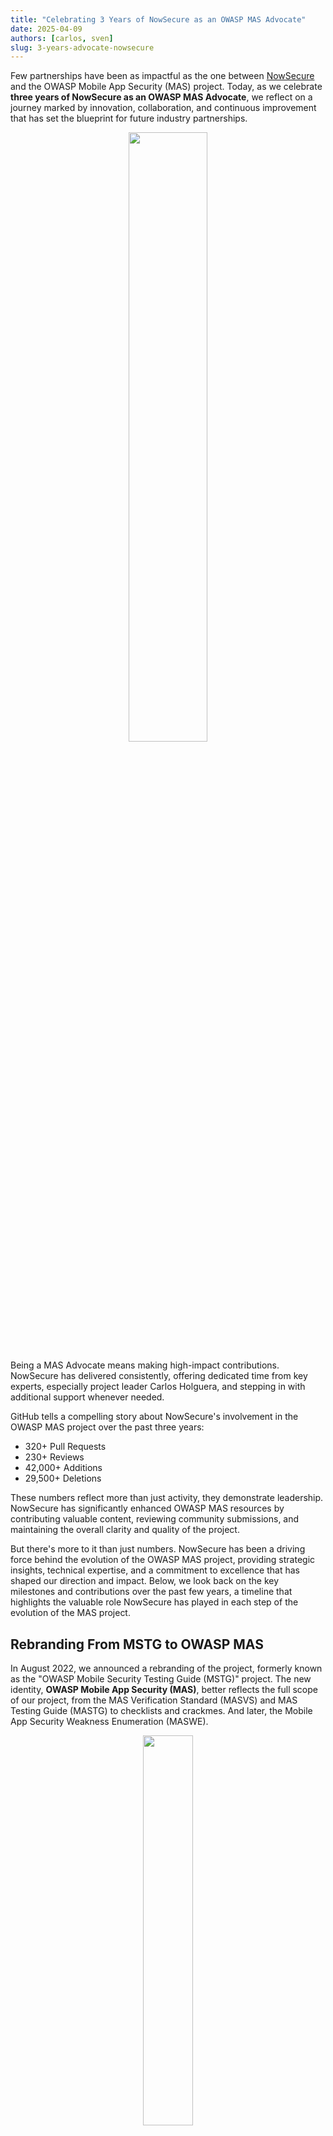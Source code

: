 ```yaml
---
title: "Celebrating 3 Years of NowSecure as an OWASP MAS Advocate"
date: 2025-04-09
authors: [carlos, sven]
slug: 3-years-advocate-nowsecure
---
```


Few partnerships have been as impactful as the one between [NowSecure](https://www.nowsecure.com/) and the OWASP Mobile App Security (MAS) project. Today, as we celebrate **three years of NowSecure as an OWASP MAS Advocate**, we reflect on a journey marked by innovation, collaboration, and continuous improvement that has set the blueprint for future industry partnerships.

<center>
<img style="width: 50%; border-radius: 5px" src="/assets/nowsecure-logo.png"/>
</center>

Being a MAS Advocate means making high-impact contributions. NowSecure has delivered consistently, offering dedicated time from key experts, especially project leader Carlos Holguera, and stepping in with additional support whenever needed.

GitHub tells a compelling story about NowSecure's involvement in the OWASP MAS project over the past three years:

- 320+ Pull Requests
- 230+ Reviews
- 42,000+ Additions
- 29,500+ Deletions

These numbers reflect more than just activity, they demonstrate leadership. NowSecure has significantly enhanced OWASP MAS resources by contributing valuable content, reviewing community submissions, and maintaining the overall clarity and quality of the project.

But there's more to it than just numbers. NowSecure has been a driving force behind the evolution of the OWASP MAS project, providing strategic insights, technical expertise, and a commitment to excellence that has shaped our direction and impact. Below, we look back on the key milestones and contributions over the past few years, a timeline that highlights the valuable role NowSecure has played in each step of the evolution of the MAS project.

## Rebranding From MSTG to OWASP MAS

In August 2022, we announced a rebranding of the project, formerly known as the "OWASP Mobile Security Testing Guide (MSTG)" project. The new identity, **OWASP Mobile App Security (MAS)**, better reflects the full scope of our project, from the MAS Verification Standard (MASVS) and MAS Testing Guide (MASTG) to checklists and crackmes. And later, the Mobile App Security Weakness Enumeration (MASWE).

<center>
<img style="width: 40%; border-radius: 5px" src="/assets/news/mas-rebranding.png"/>
</center>

_**NowSecure** provided strategic insight and industry perspective that helped clarify the project's scope and messaging. Their early feedback ensured that the new brand not only resonated with the community but also set a clear direction for future enhancements._

## MASVS v2.0.0 Release

April 2023 saw the launch of **MASVS v2.0.0**, a major milestone that redefined mobile app security standards. This release introduced crucial improvements:

- **Abstraction & Simplification:** Redundant controls were removed, making MASVS more approachable for developers.
- **Clarity Through Standardization:** Leveraging and referencing well-established standards ensured that our controls were clear and actionable.
- **Introduction of MAS Testing Profiles:** Transitioning from the previous "levels" to new "profiles" allowed for more tailored assessments in real-world scenarios.

<center>
<img style="width: 40%; border-radius: 5px" src="/assets/news/masvs_colors.png"/>
</center>

_**NowSecure**'s technical expertise and continuous feedback during the development process were instrumental. Their real-world testing scenarios and rigorous review of the proposed changes helped shape a standard that truly meets the needs of modern mobile app security professionals._

## MASTG Refactor Part 1: Testing Profiles & Atomic Tests

In July 2023, we announced the first phase of the MASTG refactor, including:

- **New MAS Testing Profiles:** Replacing traditional verification levels with "profiles" backed-up by real-world scenarios. This change allows for more tailored assessments, making it easier to understand the context and applicability of each test.
- **Atomic Tests:** Breaking down large tests into smaller, self-contained units has reduced ambiguity and improved traceability.

<center>
<img style="width: 40%; border-radius: 5px" src="/assets/news/mas_profiles.png"/>
</center>

_Throughout this process, **NowSecure**'s in-depth technical reviews and pilot testing were invaluable. Their willingness to experiment with early versions of the refactored tests ensured that the new structure was both robust and practical for real-world application, ultimately enhancing the overall quality and consistency of the MASTG._

## MASTG Refactor Part 2 - Modularizing the Framework

Later in September 2023, we announced the second phase of the MASTG refactor, focusing on a modular approach:

- The guide was reorganized into distinct components—Tests, Techniques, Tools, and Apps—making it easier to locate and reference specific content.
- This modularity enhances cross-referencing and maintainability of the overall framework.

<center>
<img style="width: 40%; border-radius: 5px" src="/assets/news/mastg_tests_refactoring.png"/>
</center>

_**NowSecure** provided critical feedback on the modularization process and performed the implementation of the new structure. Their insights into how security professionals interact with the MASTG helped shape a more user-friendly and efficient resource._

## Introducing MASVS-PRIVACY

October 2023 marked a significant expansion in our scope with the introduction of **MASVS-PRIVACY** as a proposal which was later included into the release of **MASVS v2.1.0** in January 2024 after community and industry-wide thorough review.

<center>
<img style="width: 40%; border-radius: 5px" src="/assets/news/masvs_privacy.png"/>
</center>

_**NowSecure**'s leadership in mobile security and privacy issues was a driving force behind this addition. Their proactive stance on privacy concerns and hands-on experience with data protection challenges contributed to shaping a robust baseline that addresses modern privacy demands._

## MAS Task Force

In February 2024, we launched the MAS Task Force, a focused group of mobile security experts who meet monthly to drive the MAS project roadmap forward. Their efforts include managing GitHub issues, refining new MAS profiles and risks, assigning tasks, and developing vulnerable code snippets for both Android and iOS. Currently, the group is focused on porting V1 tests to V2 in preparation for MASTG V2.

<center>
<img style="width: 40%; border-radius: 5px" src="/assets/news/mas_task_force.png"/>
</center>

_**NowSecure**'s continued support plays a key role in making this initiative possible. By enabling Carlos Holguera to dedicate time and expertise to lead the effort, the task force has maintained strong momentum. With a combination of technical depth and strategic direction, Carlos has helped the group prioritize effectively and push the MAS project forward with consistency and clarity._

## New MAS Test Apps and Standardized Demos

In May 2024, we launched new **MAS Test Apps** for Android and iOS, designed to facilitate hands-on learning and testing. These apps include:

- **Skeleton Applications**: Basic frameworks for Android and iOS, allowing users to explore and validate security scenarios.
- **Code Samples**: Embedded within the apps, these samples demonstrate best (and worst) practices and common pitfalls in mobile app security.
- **Build Automation**: Leveraging GitHub Actions, we automated the build and MASTG integration process for these demos, ensuring that they remain up-to-date and functional.

<center>
<img style="width: 40%; border-radius: 5px" src="/assets/news/mastestapps.png"/>
</center>

_**NowSecure**'s expertise in mobile app security testing was invaluable in the development of these test apps. Their insights into real-world vulnerabilities and hands-on experience with mobile security challenges helped shape the design and functionality of the apps, ensuring that they are both practical and effective for users._

## Introducing the OWASP MASWE

July 2024 saw the introduction of the **Mobile App Security Weakness Enumeration (MASWE)**:

- MASWE bridges the gap between high-level MASVS controls and detailed MASTG tests.
- It offers a granular view of specific weaknesses, enhancing traceability from requirements down to individual test cases.

<center>
<img style="width: 40%; border-radius: 5px" src="/assets/maswe-overview.png"/>
</center>

_**NowSecure**'s comprehensive review and detailed feedback on early drafts of MASWE were critical. Their ability to pinpoint real-world vulnerabilities and suggest actionable improvements helped shape MASWE into a tool that complements both MASVS and MASTG, ensuring that our framework remains holistic and responsive to emerging threats._

## OWASP Project Summit 2024

In November 2024, we hosted the **OWASP Project Summit**, where NowSecure led the mobile app security track. This five-day event brought together experts from various companies to discuss the future of mobile security, share insights, and collaborate on innovative solutions. During the summit, **approximately 40 pull requests were created**, and countless discussions were held.

<center>
<img style="width: 40%; border-radius: 5px" src="/assets/news/owasp_summit_2024.png"/>
</center>

_**NowSecure** played a key role by reviewing the contributions and driving technical discussions, ensuring that the ideas generated were actionable and aligned with the project's goals. Under the leadership of Carlos Holguera, who helped organize and guide the track, NowSecure fostered an environment of collaboration and knowledge sharing—setting a high standard for future OWASP events._

## Looking Ahead

As we celebrate this three-year partnership, we're excited about what lies ahead. These contributions aren't just milestones, they're building blocks for the future. Thanks to the incredible community support, ongoing advocacy, and passion of organizations like NowSecure, the next chapters of the MAS project promise even greater innovation and impact in the years to come.

We invite you to join us on this journey, share your insights, and contribute to shaping the future of mobile security.

<big>
*Thank you, [NowSecure](https://www.nowsecure.com/), for being a beacon of excellence and a trusted partner in our mission to secure mobile applications worldwide.*
</big>
